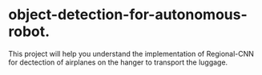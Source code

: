 # object-detection-for-autonomous-robot.

This project will help you understand the implementation of Regional-CNN for dectection of airplanes on the hanger to transport the luggage. 




